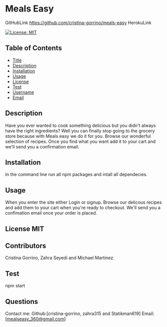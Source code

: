 # Meals Easy

GitHubLink https://github.com/cristina-gorrino/meals-easy
HerokuLink 

[![License: MIT](https://img.shields.io/badge/License-MIT-yellow.svg)](https://opensource.org/licenses/MIT)

## Table of Contents

- [Title](#Title)
- [Description](#description)
- [Installation](#installation)
- [Usage](#usage)
- [License](#license)
- [Test](#test)
- [Username](#username)
- [Email](#license)

## Description

Have you ever wanted to cook something delicious but you didn't always
have the right ingredients? Well you can finally stop going to the grocery
store because with Meals easy we do it for you. Browse our wonderful
selection of recipes. Once you find what you want add it to your cart and
we'll send you a confirmation email.

## Installation

In the command line run all npm packages and intall all dependecies.

## Usage

When you enter the site either Login or signup. Browse our delicous recipes and add them to your cart when you're ready to checkout. We'll send you a confimation email once your order is placed.

## License MIT

## Contributors

Cristina Gorrino, Zahra Seyedi and Michael Martinez.

## Test

npm start

## Questions

Contact me:
Github:[cristina-gorrino, zahra315 and Statikman619]
Email:[mealseasy_360@gmail.com]
